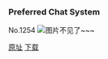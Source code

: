 ### Preferred Chat System
No.1254
![图片不见了~~~](https://imgs.xkcd.com/comics/preferred_chat_system.png)

[原址](https://xkcd.com//1254) [下载](https://imgs.xkcd.com/comics/preferred_chat_system.png)


